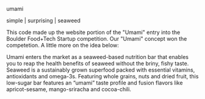 umami

simple | surprising | seaweed

This code made up the website portion of the "Umami" entry into the Boulder Food+Tech Startup competition. Our "Umami" concept won the competetion. A little more on the idea below:

Umami enters the market as a seaweed-based nutrition bar that enables you to reap the health benefits of seaweed without the briny, fishy taste. Seaweed is a sustainably grown superfood packed with essential vitamins, antioxidants and omega-3s. Featuring whole grains, nuts and dried fruit, this low-sugar bar features an “umami” taste profile and fusion flavors like apricot-sesame, mango-sriracha and cocoa-chili.
